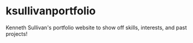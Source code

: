 # ksullivanportfolio
Kenneth Sullivan's portfolio website to show off skills, interests, and past projects!
